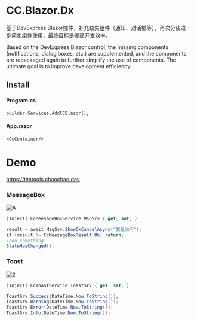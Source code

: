 # CC.Blazor.Dx
基于DevExpress Blazor控件，补充缺失组件（通知、对话框等），再次分装进一步简化组件使用，最终目标是提高开发效率。

Based on the DevExpress Blazor control, the missing components (notifications, dialog boxes, etc.) are supplemented, and the components are repackaged again to further simplify the use of components. The ultimate goal is to improve development efficiency.

## Install

#### Program.cs
```
builder.Services.AddCCBlazor();
```

#### App.razor
```
<CcContainer/>
```

# Demo

https://timtools.chaochao.dev

### MessageBox

![A](https://user-images.githubusercontent.com/7581981/147385543-f421729a-cf61-4533-a80b-1822d6c316f5.png)

``` csharp
[Inject] CcMeesageBoxService MsgSrv { get; set; }

result = await MsgSrv.ShowOkCancelAsync("我是询问");
if (result != CcMeesageBoxResult.Ok) return;
//do something
StateHasChanged();
```

### Toast

![2](https://user-images.githubusercontent.com/7581981/147385546-b7eb0ab4-632f-450c-8016-7c60776b9fdb.png)

``` csharp
[Inject] CcToastService ToastSrv { get; set; }

ToastSrv.Success(DateTime.Now.ToString());
ToastSrv.Warning(DateTime.Now.ToString());
ToastSrv.Error(DateTime.Now.ToString());
ToastSrv.Info(DateTime.Now.ToString());
```
